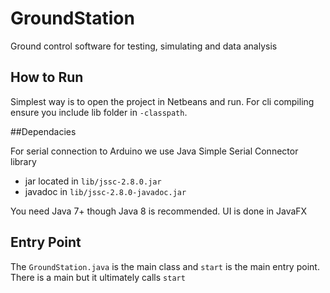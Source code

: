 # GroundStation
Ground control software for testing, simulating and data analysis


## How to Run 

Simplest way is to open the project in Netbeans and run. 
For cli compiling ensure you include lib folder in `-classpath`.

##Dependacies

For serial connection to Arduino we use Java Simple Serial Connector library  

- jar located in `lib/jssc-2.8.0.jar`  
- javadoc in `lib/jssc-2.8.0-javadoc.jar`

You need Java 7+ though Java 8 is recommended.
UI is done in JavaFX

## Entry Point
The `GroundStation.java` is the main class and `start` is the main entry point. 
There is a main but it ultimately calls `start`

